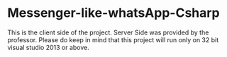 # Messenger-like-whatsApp-Csharp
This is the client side of the project.
Server Side was provided by the professor.
Please do keep in mind that this project will run only on 32 bit visual studio 2013 or above.
